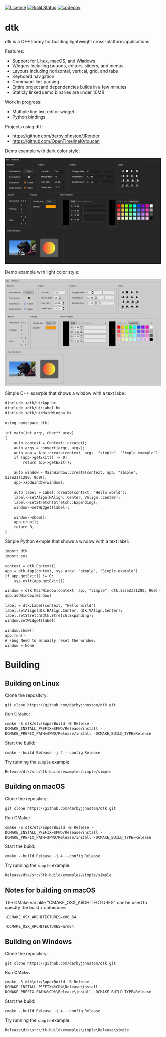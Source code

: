 [![License](https://img.shields.io/badge/License-BSD%203--Clause-blue.svg)](https://opensource.org/licenses/BSD-3-Clause)
[![Build Status](https://github.com/darbyjohnston/dtk/actions/workflows/ci-workflow.yml/badge.svg)](https://github.com/darbyjohnston/dtk/actions/workflows/ci-workflow.yml)
[![codecov](https://codecov.io/gh/codecov/example-cpp11-cmake/branch/master/graph/badge.svg)](https://codecov.io/gh/darbyjohnston/dtk)

dtk
===
dtk is a C++ library for building lightweight cross-platform applications.

Features:
* Support for Linux, macOS, and Windows
* Widgets including buttons, editors, sliders, and menus
* Layouts including horizontal, vertical, grid, and tabs
* Keyboard navigation
* Command-line parsing
* Entire project and dependencies builds in a few minutes
* Staticly linked demo binaries are under 10MB

Work in progress:
* Multiple line text editor widget
* Python bindings

Projects using dtk:
* https://github.com/darbyjohnston/tlRender
* https://github.com/OpenTimelineIO/toucan

Demo example with dark color style:

![DemoDarkStyle](etc/Images/DemoDarkStyle.png)

Demo example with light color style:

![DemoLightStyle](etc/Images/DemoLightStyle.png)

Simple C++ example that shows a window with a text label:
```
#include <dtk/ui/App.h>
#include <dtk/ui/Label.h>
#include <dtk/ui/MainWindow.h>

using namespace dtk;

int main(int argc, char** argv)
{
    auto context = Context::create();
    auto args = convert(argc, argv);
    auto app = App::create(context, args, "simple", "Simple example");
    if (app->getExit() != 0)
        return app->getExit();

    auto window = MainWindow::create(context, app, "simple", Size2I(1280, 960));
    app->addWindow(window);

    auto label = Label::create(context, "Hello world");
    label->setAlign(HAlign::Center, VAlign::Center);
    label->setStretch(Stretch::Expanding);
    window->setWidget(label);

    window->show();
    app->run();
    return 0;
}
```

Simple Python exmple that shows a window with a text label:
```
import dtk
import sys
    
context = dtk.Context()
app = dtk.App(context, sys.argv, "simple", "Simple example")
if app.getExit() != 0:
    sys.exit(app.getExit())

window = dtk.MainWindow(context, app, "simple", dtk.Size2I(1280, 960))
app.addWindow(window)

label = dtk.Label(context, "Hello world")
label.setAlign(dtk.HAlign.Center, dtk.VAlign.Center);
label.setStretch(dtk.Stretch.Expanding);
window.setWidget(label)

window.show()
app.run()
# \bug Need to manually reset the window.
window = None

```


Building
========

Building on Linux
-----------------
Clone the repository:
```
git clone https://github.com/darbyjohnston/dtk.git
```
Run CMake:
```
cmake -S dtk/etc/SuperBuild -B Release -DCMAKE_INSTALL_PREFIX=$PWD/Release/install -DCMAKE_PREFIX_PATH=$PWD/Release/install -DCMAKE_BUILD_TYPE=Release
```
Start the build:
```
cmake --build Release -j 4 --config Release
```
Try running the `simple` example:
```
Release/dtk/src/dtk-build/examples/simple/simple
```

Building on macOS
-----------------
Clone the repository:
```
git clone https://github.com/darbyjohnston/dtk.git
```
Run CMake:
```
cmake -S dtk/etc/SuperBuild -B Release -DCMAKE_INSTALL_PREFIX=$PWD/Release/install -DCMAKE_PREFIX_PATH=$PWD/Release/install -DCMAKE_BUILD_TYPE=Release
```
Start the build:
```
cmake --build Release -j 4 --config Release
```
Try running the `simple` example:
```
Release/dtk/src/dtk-build/examples/simple/simple
```

Notes for building on macOS
---------------------------
The CMake variable "CMAKE_OSX_ARCHITECTURES" can be used to specify the build
architecture:
```
-DCMAKE_OSX_ARCHITECTURES=x86_64
```
```
-DCMAKE_OSX_ARCHITECTURES=arm64
```

Building on Windows
-------------------
Clone the repository:
```
git clone https://github.com/darbyjohnston/dtk.git
```
Run CMake:
```
cmake -S dtk\etc\SuperBuild -B Release -DCMAKE_INSTALL_PREFIX=%CD%\Release\install -DCMAKE_PREFIX_PATH=%CD%\Release\install -DCMAKE_BUILD_TYPE=Release
```
Start the build:
```
cmake --build Release -j 4 --config Release
```
Try running the `simple` example:
```
Release\dtk\src\dtk-build\examples\simple\Release\simple
```

